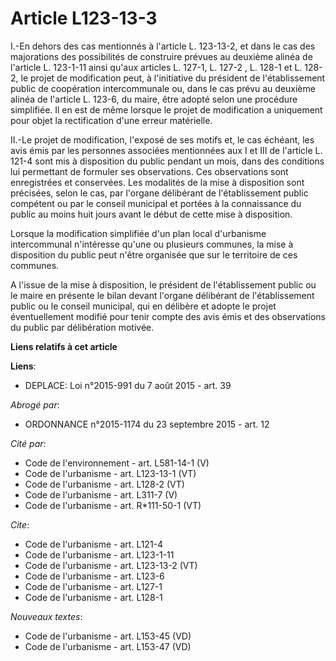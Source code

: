 # Article L123-13-3

I.-En dehors des cas mentionnés à l'article L. 123-13-2, et dans le cas des majorations des possibilités de construire
prévues au deuxième alinéa de l'article L. 123-1-11 ainsi qu'aux articles    L. 127-1, L. 127-2 , L. 128-1 et L. 128-2, le
projet de modification peut, à l'initiative du président de l'établissement public de coopération intercommunale ou, dans le
cas prévu au deuxième alinéa de l'article L. 123-6, du maire, être adopté selon une procédure simplifiée. Il en est de même
lorsque le projet de modification a uniquement pour objet la rectification d'une erreur matérielle. 

II.-Le projet de modification, l'exposé de ses motifs et, le cas échéant, les avis émis par les personnes associées
mentionnées aux I et III de l'article L. 121-4 sont mis à disposition du public pendant un mois, dans des conditions lui
permettant de formuler ses observations. Ces observations sont enregistrées et conservées. Les modalités de la mise à
disposition sont précisées, selon le cas, par l'organe délibérant de l'établissement public compétent ou par le conseil
municipal et portées à la connaissance du public au moins huit jours avant le début de cette mise à disposition. 

Lorsque la modification simplifiée d'un plan local d'urbanisme intercommunal n'intéresse qu'une ou plusieurs communes, la
mise à disposition du public peut n'être organisée que sur le territoire de ces communes. 

A l'issue de la mise à disposition, le président de l'établissement public ou le maire en présente le bilan devant l'organe
délibérant de l'établissement public ou le conseil municipal, qui en délibère et adopte le projet éventuellement modifié pour
tenir compte des avis émis et des observations du public par délibération motivée.

**Liens relatifs à cet article**

**Liens**:

  - DEPLACE: Loi n°2015-991 du 7 août 2015 - art. 39

_Abrogé par_:

  - ORDONNANCE n°2015-1174 du 23 septembre 2015 - art. 12

_Cité par_:

  - Code de l'environnement - art. L581-14-1 (V)
  - Code de l'urbanisme - art. L123-13-1 (VT)
  - Code de l'urbanisme - art. L128-2 (VT)
  - Code de l'urbanisme - art. L311-7 (V)
  - Code de l'urbanisme - art. R*111-50-1 (VT)

_Cite_:

  - Code de l'urbanisme - art. L121-4
  - Code de l'urbanisme - art. L123-1-11
  - Code de l'urbanisme - art. L123-13-2 (VT)
  - Code de l'urbanisme - art. L123-6
  - Code de l'urbanisme - art. L127-1
  - Code de l'urbanisme - art. L128-1

_Nouveaux textes_:

  - Code de l'urbanisme - art. L153-45 (VD)
  - Code de l'urbanisme - art. L153-47 (VD)
